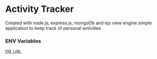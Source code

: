 # Activity Tracker
Created with node.js, express.js, mongoDb and ejs view engine
simple application to keep track of personal avtivities
### ENV Variables
DB_URL